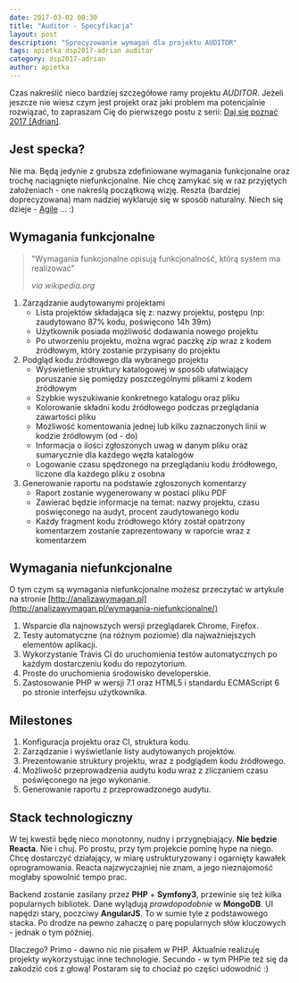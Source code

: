 ```yaml
---
date: 2017-03-02 00:30
title: "Auditor - Specyfikacja"
layout: post
description: "Sprecyzowanie wymagań dla projektu AUDITOR"
tags: apietka dsp2017-adrian auditor
category: dsp2017-adrian
author: apietka
---
```


Czas nakreślić nieco bardziej szczegółowe ramy projektu *AUDITOR*. Jeżeli jeszcze nie wiesz czym jest projekt oraz jaki problem ma potencjalnie rozwiązać, to zapraszam Cię do pierwszego postu z serii: [Daj się poznać 2017 [Adrian]](/dsp2017-adrian/2017/02/28/daj-sie-poznac-adrian.html).

## Jest specka?

Nie ma. Będą jedynie z grubsza zdefiniowane wymagania funkcjonalne oraz trochę naciągnięte niefunkcjonalne. Nie chcę zamykać się w raz przyjętych założeniach - one nakreślą początkową wizję. Reszta (bardziej doprecyzowana) mam nadziej wyklaruje się w sposób naturalny. Niech się dzieje - [Agile](https://pl.wikipedia.org/wiki/Manifest_Agile) ... :)

## Wymagania funkcjonalne

> "Wymagania funkcjonalne opisują funkcjonalność, którą system ma realizować"
> 
> *via wikipedia.org*

1. Zarządzanie audytowanymi projektami
    * Lista projektów składająca się z: nazwy projektu, postępu (np: zaudytowano 87% kodu, poświęcono 14h 39m)
    * Użytkownik posiada możliwość dodawania nowego projektu
    * Po utworzeniu projektu, można wgrać paczkę *zip* wraz z kodem źródłowym, który zostanie przypisany do projektu
2. Podgląd kodu źródłowego dla wybranego projektu
    * Wyświetlenie struktury katalogowej w sposób ułatwiający poruszanie się pomiędzy poszczególnymi plikami z kodem źródłowym
    * Szybkie wyszukiwanie konkretnego katalogu oraz pliku
    * Kolorowanie składni kodu źródłowego podczas przeglądania zawartości pliku
    * Możliwość komentowania jednej lub kilku zaznaczonych linii w kodzie źródłowym (od - do)
    * Informacja o ilości zgłoszonych uwag w danym pliku oraz sumarycznie dla każdego węzła katalogów
    * Logowanie czasu spędzonego na przeglądaniu kodu źródłowego, liczone dla każdego pliku z osobna
3. Generowanie raportu na podstawie zgłoszonych komentarzy
    * Raport zostanie wygenerowany w postaci pliku PDF
    * Zawierać będzie informacje na temat: nazwy projektu, czasu poświęconego na audyt, procent zaudytowanego kodu
    * Każdy fragment kodu źródłowego który został opatrzony komentarzem zostanie zaprezentowany w raporcie wraz z komentarzem

## Wymagania niefunkcjonalne

O tym czym są wymagania niefunkcjonalne możesz przeczytać w artykule na stronie [http://analizawymagan.pl](http://analizawymagan.pl/wymagania-niefunkcjonalne/)

1. Wsparcie dla najnowszych wersji przeglądarek Chrome, Firefox.
2. Testy automatyczne (na różnym poziomie) dla najważniejszych elementów aplikacji.
3. Wykorzystanie Travis CI do uruchomienia testów automatycznych po każdym dostarczeniu kodu do repozytorium.
4. Proste do uruchomienia środowisko developerskie.
5. Zastosowanie PHP w wersji 7.1 oraz HTML5 i standardu ECMAScript 6 po stronie interfejsu użytkownika.

## Milestones

1. Konfiguracja projektu oraz CI, struktura kodu.
2. Zarządzanie i wyświetlanie listy audytowanych projektów.
3. Prezentowanie struktury projektu, wraz z podglądem kodu źródłowego.
4. Możliwość przeprowadzenia audytu kodu wraz z zliczaniem czasu poświęconego na jego wykonanie.
5. Generowanie raportu z przeprowadzonego audytu.

## Stack technologiczny

W tej kwestii będę nieco monotonny, nudny i przygnębiający. **Nie będzie Reacta**. Nie i chuj. Po prostu, przy tym projekcie pominę hype na niego. Chcę dostarczyć działający, w miarę ustrukturyzowany i ogarnięty kawałek oprogramowania. Reacta najzwyczajniej nie znam, a jego nieznajomość mogłaby spowolnić tempo prac.

Backend zostanie zasilany przez **PHP** + **Symfony3**, przewinie się też kilka popularnych bibliotek. Dane wylądują *prawdopodobnie* w **MongoDB**. UI napędzi stary, poczciwy **AngularJS**. To w sumie tyle z podstawowego stacka. Po drodze na pewno zahaczę o parę popularnych słów kluczowych - jednak o tym później.

Dlaczego? Primo - dawno nic nie pisałem w PHP. Aktualnie realizuję projekty wykorzystując inne technologie. Secundo - w tym PHPie też się da zakodzić coś z głową! Postaram się to chociaż po części udowodnić :)

